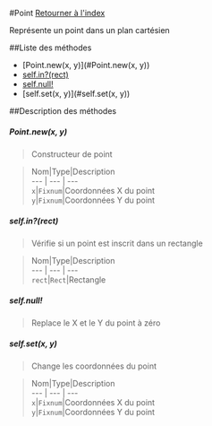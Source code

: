 #Point
[Retourner à l'index](README.md)

Représente un point dans un plan cartésien

##Liste des méthodes
*    [Point.new(x, y)](#Point.new(x, y))
*    [self.in?(rect)](#self.in?(rect))
*    [self.null!](#self.null!)
*    [self.set(x, y)](#self.set(x, y))


##Description des méthodes
##### Point.new(x, y)

> Constructeur de point

  
> Nom|Type|Description  
--- | --- | ---  
`x`|`Fixnum`|Coordonnées X du point  
`y`|`Fixnum`|Coordonnées Y du point  






##### self.in?(rect)

> Vérifie si un point est inscrit dans un rectangle

  
> Nom|Type|Description  
--- | --- | ---  
`rect`|`Rect`|Rectangle  






##### self.null!

> Replace le X et le Y du point à zéro

  
> 





##### self.set(x, y)

> Change les coordonnées du point

  
> Nom|Type|Description  
--- | --- | ---  
`x`|`Fixnum`|Coordonnées X du point  
`y`|`Fixnum`|Coordonnées Y du point  






